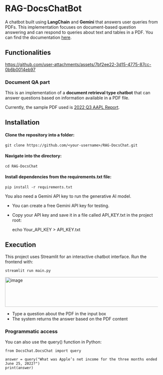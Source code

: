 # RAG-DocsChatBot
A chatbot built using **LangChain** and **Gemini** that answers user queries from PDFs. This implementation focuses on document-based question answering and can respond to queries about text and tables in a PDF. You can find the documentation [here](docs/RAG-DOC-CHAT-Documentation-SikumHangmaMadi.pdf).


## Functionalities



https://github.com/user-attachments/assets/7bf2ee22-3d15-4775-87cc-0b6b0014eb97


### Document QA part

This is an implementation of a **document retrieval type chatbot** that can answer questions based on information available in a PDF file.  

Currently, the sample PDF used is [2022 Q3 AAPL Report](https://github.com/docugami/KG-RAG-datasets/blob/main/sec-10-q/data/v1/docs/2022%20Q3%20AAPL.pdf).


## Installation

#### Clone the repository into a folder:

    git clone https://github.com/<your-username>/RAG-DocsChat.git

#### Navigate into the directory:

    cd RAG-DocsChat

#### Install dependencies from the requirements.txt file:

    pip install -r requirements.txt
You also need a Gemini API key to run the generative AI model.
* You can create a free Gemini API key for testing.
* Copy your API key and save it in a file called API_KEY.txt in the project root:

    echo Your_API_KEY > API_KEY.txt

## Execution
This project uses Streamlit for an interactive chatbot interface. Run the frontend with:

    streamlit run main.py
<img width="571" height="98" alt="image" src="https://github.com/user-attachments/assets/b4c4a13a-b364-4455-820c-f7b9063acbfe" />

* Type a question about the PDF in the input box
* The system returns the answer based on the PDF content

### Programmatic access
You can also use the query() function in Python:

    from DocsChat.DocsChat import query

    answer = query("What was Apple’s net income for the three months ended June 25, 2022?")
    print(answer)
